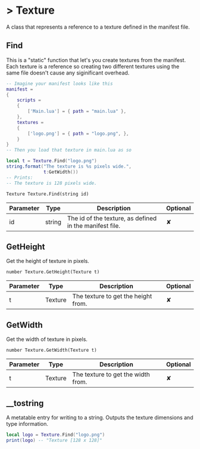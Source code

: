 
# > Texture

A class that represents a reference to a texture defined in the manifest file.

## Find

This is a "static" function that let's you create textures from the manifest. Each texture is a reference so creating two different textures using the same file doesn't cause any siginificant overhead.

```lua
-- Imagine your manifest looks like this
manifest =
{
    scripts =
    {
        ['Main.lua'] = { path = "main.lua" },
    },
    textures =
    {
        ['logo.png'] = { path = "logo.png", },
    }
}
-- Then you load that texture in main.lua as so

local t = Texture.Find("logo.png")
string.format("The texture is %s pixels wide.",
              t:GetWidth())
-- Prints:
-- The texture is 128 pixels wide.
```

`Texture Texture.Find(string id)`

Parameter |  Type | Description | Optional
--------- | ------- | ---- | ----
id | string | The id of the texture, as defined in the manifest file. | ✘

## GetHeight

Get the height of texture in pixels.

`number Texture.GetHeight(Texture t)`

Parameter |  Type | Description | Optional
--------- | ------- | ---- | ----
t | Texture | The texture to get the height from. | ✘

## GetWidth

Get the width of texture in pixels.

`number Texture.GetWidth(Texture t)`

Parameter |  Type | Description | Optional
--------- | ------- | ---- | ----
t | Texture | The texture to get the width from. | ✘

## __tostring

A metatable entry for writing to a string. Outputs the texture dimensions and type information.

```lua
local logo = Texture.Find("logo.png")
print(logo) -- "Texture [128 x 128]"
```